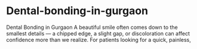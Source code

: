 # Dental-bonding-in-gurgaon
Dental Bonding in Gurgaon  A beautiful smile often comes down to the smallest details — a chipped edge, a slight gap, or discoloration can affect confidence more than we realize. For patients looking for a quick, painless, 
